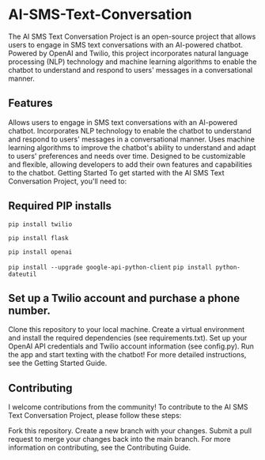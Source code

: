 # AI-SMS-Text-Conversation
The AI SMS Text Conversation Project is an open-source project that allows users to engage in SMS text conversations with an AI-powered chatbot. Powered by OpenAI and Twilio, this project incorporates natural language processing (NLP) technology and machine learning algorithms to enable the chatbot to understand and respond to users' messages in a conversational manner.

## Features
Allows users to engage in SMS text conversations with an AI-powered chatbot.
Incorporates NLP technology to enable the chatbot to understand and respond to users' messages in a conversational manner.
Uses machine learning algorithms to improve the chatbot's ability to understand and adapt to users' preferences and needs over time.
Designed to be customizable and flexible, allowing developers to add their own features and capabilities to the chatbot.
Getting Started
To get started with the AI SMS Text Conversation Project, you'll need to:

## Required PIP installs
`pip install twilio`

`pip install flask`

`pip install openai`

`pip install --upgrade google-api-python-client`
`pip install python-dateutil`

## Set up a Twilio account and purchase a phone number.
Clone this repository to your local machine.
Create a virtual environment and install the required dependencies (see requirements.txt).
Set up your OpenAI API credentials and Twilio account information (see config.py).
Run the app and start texting with the chatbot!
For more detailed instructions, see the Getting Started Guide.

## Contributing
I welcome contributions from the community! To contribute to the AI SMS Text Conversation Project, please follow these steps:

Fork this repository.
Create a new branch with your changes.
Submit a pull request to merge your changes back into the main branch.
For more information on contributing, see the Contributing Guide.
